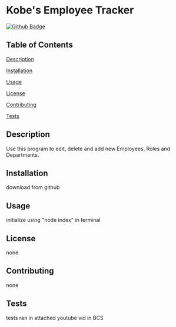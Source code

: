 # Kobe's Employee Tracker


[![Github Badge](https://img.shields.io/badge/Github-Profile-brightgreen)](N/A)


## Table of Contents


[Description](#Description)

[Installation](#Installation)

[Usage](#Usage)

[License](#License)

[Contributing](#Contributing)

[Tests](#Tests)


## Description

Use this program to edit, delete and add new  Employees, Roles and Departments.


## Installation

download from github


## Usage

initialize using "node index" in terminal


## License

none


## Contributing

none


## Tests

tests ran in attached youtube vid in BCS
